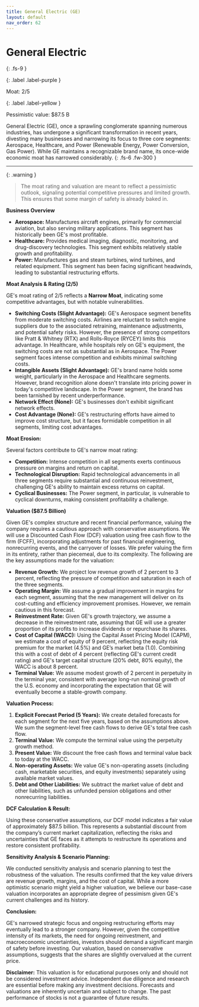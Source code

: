 ```yaml
---
title: General Electric (GE)
layout: default
nav_order: 62
---
```


# General Electric
{: .fs-9 }

{: .label .label-purple }

Moat: 2/5

{: .label .label-yellow }

Pessimistic value: $87.5 B

General Electric (GE), once a sprawling conglomerate spanning numerous industries, has undergone a significant transformation in recent years, divesting many businesses and narrowing its focus to three core segments: Aerospace, Healthcare, and Power (Renewable Energy, Power Conversion, Gas Power). While GE maintains a recognizable brand name, its once-wide economic moat has narrowed considerably.
{: .fs-6 .fw-300 }

---

{: .warning } 
>The moat rating and valuation are meant to reflect a pessimistic outlook, signaling potential competitive pressures and limited growth. This ensures that some margin of safety is already baked in.

**Business Overview**

* **Aerospace:** Manufactures aircraft engines, primarily for commercial aviation, but also serving military applications. This segment has historically been GE's most profitable.
* **Healthcare:** Provides medical imaging, diagnostic, monitoring, and drug-discovery technologies. This segment exhibits relatively stable growth and profitability.
* **Power:** Manufactures gas and steam turbines, wind turbines, and related equipment. This segment has been facing significant headwinds, leading to substantial restructuring efforts.


**Moat Analysis & Rating (2/5)**

GE's moat rating of 2/5 reflects a **Narrow Moat**, indicating some competitive advantages, but with notable vulnerabilities.

* **Switching Costs (Slight Advantage):**  GE's Aerospace segment benefits from moderate switching costs. Airlines are reluctant to switch engine suppliers due to the associated retraining, maintenance adjustments, and potential safety risks. However, the presence of strong competitors like Pratt & Whitney (RTX) and Rolls-Royce (RYCEY) limits this advantage. In Healthcare, while hospitals rely on GE's equipment, the switching costs are not as substantial as in Aerospace.  The Power segment faces intense competition and exhibits minimal switching costs.
* **Intangible Assets (Slight Advantage):** GE's brand name holds some weight, particularly in the Aerospace and Healthcare segments. However, brand recognition alone doesn't translate into pricing power in today's competitive landscape.  In the Power segment, the brand has been tarnished by recent underperformance.
* **Network Effect (None):**  GE's businesses don't exhibit significant network effects.
* **Cost Advantage (None):** GE's restructuring efforts have aimed to improve cost structure, but it faces formidable competition in all segments, limiting cost advantages.

**Moat Erosion:**

Several factors contribute to GE's narrow moat rating:

* **Competition:** Intense competition in all segments exerts continuous pressure on margins and return on capital.
* **Technological Disruption:**  Rapid technological advancements in all three segments require substantial and continuous reinvestment, challenging GE's ability to maintain excess returns on capital.
* **Cyclical Businesses:** The Power segment, in particular, is vulnerable to cyclical downturns, making consistent profitability a challenge.

**Valuation ($87.5 Billion)**

Given GE's complex structure and recent financial performance, valuing the company requires a cautious approach with conservative assumptions. We will use a Discounted Cash Flow (DCF) valuation using free cash flow to the firm (FCFF), incorporating adjustments for past financial engineering, nonrecurring events, and the carryover of losses. We prefer valuing the firm in its entirety, rather than piecemeal, due to its complexity. The following are the key assumptions made for the valuation:

* **Revenue Growth:** We project low revenue growth of 2 percent to 3 percent, reflecting the pressure of competition and saturation in each of the three segments.
* **Operating Margin:**  We assume a gradual improvement in margins for each segment, assuming that the new management will deliver on its cost-cutting and efficiency improvement promises. However, we remain cautious in this forecast.
* **Reinvestment Rate:**  Given GE's growth trajectory, we assume a decrease in the reinvestment rate, assuming that GE will use a greater proportion of its profits to increase dividends or repurchase its shares.
* **Cost of Capital (WACC):**  Using the Capital Asset Pricing Model (CAPM), we estimate a cost of equity of 9 percent, reflecting the equity risk premium for the market (4.5%) and GE’s market beta (1.0). Combining this with a cost of debt of 4 percent (reflecting GE's current credit rating) and GE's target capital structure (20% debt, 80% equity), the WACC is about 8 percent. 
* **Terminal Value:** We assume modest growth of 2 percent in perpetuity in the terminal year, consistent with average long-run nominal growth of the U.S. economy and incorporating the expectation that GE will eventually become a stable-growth company.

**Valuation Process:**

1. **Explicit Forecast Period (5 Years):**  We create detailed forecasts for each segment for the next five years, based on the assumptions above.  We sum the segment-level free cash flows to derive GE's total free cash flow.
2. **Terminal Value:**  We compute the terminal value using the perpetuity growth method.
3. **Present Value:** We discount the free cash flows and terminal value back to today at the WACC.
4. **Non-operating Assets:** We value GE's non-operating assets (including cash, marketable securities, and equity investments) separately using available market values. 
5. **Debt and Other Liabilities:** We subtract the market value of debt and other liabilities, such as unfunded pension obligations and other nonrecurring liabilities.

**DCF Calculation & Result:**

Using these conservative assumptions, our DCF model indicates a fair value of approximately $87.5 billion. This represents a substantial discount from the company’s current market capitalization, reflecting the risks and uncertainties that GE faces as it attempts to restructure its operations and restore consistent profitability.

**Sensitivity Analysis & Scenario Planning:**

We conducted sensitivity analysis and scenario planning to test the robustness of the valuation. The results confirmed that the key value drivers are revenue growth, margins, and the cost of capital.  While a more optimistic scenario might yield a higher valuation, we believe our base-case valuation incorporates an appropriate degree of pessimism given GE's current challenges and its history.


**Conclusion:**

GE's narrowed strategic focus and ongoing restructuring efforts may eventually lead to a stronger company. However, given the competitive intensity of its markets, the need for ongoing reinvestment, and macroeconomic uncertainties, investors should demand a significant margin of safety before investing. Our valuation, based on conservative assumptions, suggests that the shares are slightly overvalued at the current price.

**Disclaimer:** This valuation is for educational purposes only and should not be considered investment advice.  Independent due diligence and research are essential before making any investment decisions.  Forecasts and valuations are inherently uncertain and subject to change. The past performance of stocks is not a guarantee of future results.